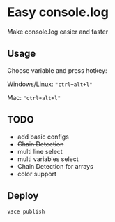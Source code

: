 # Easy console.log

Make console.log easier and faster

## Usage

Choose variable and press hotkey:

Windows/Linux: `"ctrl+alt+l"`

Mac: `"ctrl+alt+l"`

## TODO

- add basic configs
- ~~Chain Detection~~
- multi line select
- multi variables select
- Chain Detection for arrays
- color support

## Deploy

`vsce publish`

